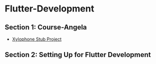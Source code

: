 # Flutter-Development
## Section 1: Course-Angela

* [Xylophone Stub Project](https://github.com/G-Prometheus/xylophone)



## Section 2: Setting Up for Flutter Development

